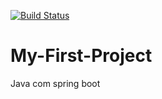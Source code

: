 [![Build Status](https://travis-ci.com/raphaelkrauss/My-First-Project.svg?branch=master)](https://travis-ci.com/raphaelkrauss/My-First-Project)
# My-First-Project
Java com spring boot
